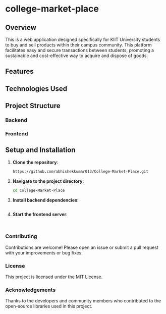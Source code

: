 # college-market-place


## Overview
  This is a web application designed specifically for KIIT University students to buy and sell products within their campus community. This platform facilitates easy and secure transactions between students, promoting a sustainable and cost-effective way to acquire and dispose of goods.

## Features


## Technologies Used


## Project Structure
### Backend


### Frontend


## Setup and Installation
1. **Clone the repository**:
   ```sh
   https://github.com/abhishekkumar013/College-Market-Place.git
2. **Navigate to the project directory**:
   ```sh
   cd College-Market-Place
3. **Install backend dependencies**:
   ```sh
   
4. **Start the frontend server**:
   ```sh
    

### Contributing
Contributions are welcome! Please open an issue or submit a pull request with your improvements or bug fixes.

### License
This project is licensed under the MIT License.

### Acknowledgements
Thanks to the developers and community members who contributed to the open-source libraries used in this project.
